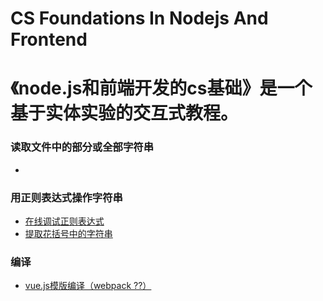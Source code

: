 # CS Foundations In Nodejs And Frontend
# 《node.js和前端开发的cs基础》是一个基于实体实验的交互式教程。

### 读取文件中的部分或全部字符串

- [](/chapters/.md)

### 用正则表达式操作字符串

- [在线调试正则表达式](/chapters/用正则表达式操作字符串/在线调试正则表达式.md)
- [提取花括号中的字符串](/chapters/用正则表达式操作字符串/提取花括号中的字符串.md)

### 编译

- [vue.js模版编译（webpack ??）](/chapters/.md)


